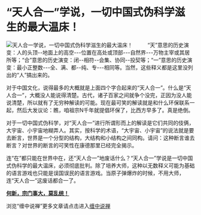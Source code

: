 “天人合一”学说，一切中国式伪科学滋生的最大温床！
====




![天人合一学说，一切中国式伪科学滋生的最大温床！](http://simg.sinajs.cn/blog7style/images/common/sg_trans.gif)                                                　            　
“天”意思的历史演变：人的头顶--地面上的高空---位置在高处或顶部---自然界---万物主宰或其居所等；“合”意思的历史演变：闭--相符--会集、协同--投契等；“一”意思的历史演变：最小正整数---全、满、都--纯、专---相同等。当然，这些释义都是这里没列出的“人”搞出来的。

对于中国文化，说得最多的大概就是上面四个字合起来的“天人合一”。什么是“天人合一”，大概没人能说得清楚。古代，诸子百家之间就争个没完，正因为没人能说清楚，所以就有了无穷种解读的可能。现在最可笑的解读就是和什么环保联系一起，然后大发议论：瞧，咱祖宗N千年就提倡环保了，比西方早多了。真是绝倒。

对于一切中国式伪科学，对“天人合一”进行所谓形而上的解读是它们共同的伎俩，大宇宙、小宇宙地糊弄人。其实，按科学的术语，“大宇宙、小宇宙”的说法就是要去断言，世界是一个分型的结构，大结构和小结构之间同构。请问：这种断言谁去断言？对世界的断言的可笑性在康德那里已经完全揭示。

连“在”都只能在世界中在，还“天人合一”地废话什么？“天人合一”学说是一切中国式伪科学的最大温床，必须彻底批判。除了培养大师，这种以无数释义可能为基础的语言游戏也只能是误国误民的语言游戏。当原子弹爆炸的时候，不用大师，连“天人合一”这废话都合一了。

[**何新，宗门事大，莫乱统！**](http://blog.sina.com.cn/u/486e105c010002mb)

浏览“缠中说禅”更多文章请点击进入[缠中说禅](http://blog.sina.com.cn/m/chzhshch)
